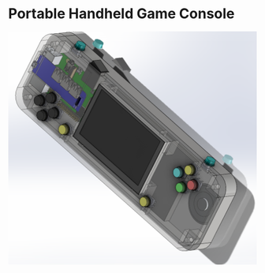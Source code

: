 # Portable Handheld Game Console
![SOLDIWORKS CAD Model](https://github.com/charukam/handheld_console/blob/main/model/handheld_console_assembly.png?raw=true)
